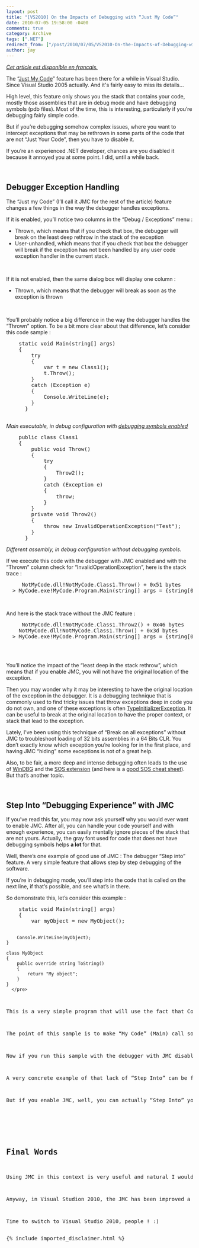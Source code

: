 ```yaml
---
layout: post
title: "[VS2010] On the Impacts of Debugging with “Just My Code”"
date: 2010-07-05 19:58:00 -0400
comments: true
category: Archive
tags: [".NET"]
redirect_from: ["/post/2010/07/05/VS2010-On-the-Impacts-of-Debugging-with-Just-My-Code.aspx", "/post/2010/07/05/vs2010-on-the-impacts-of-debugging-with-just-my-code.aspx"]
author: jay
---
```

<!-- more -->
<p><em><a href="http://blogs.developpeur.org/jay/archive/2010/07/05/vs2010-a-propos-de-just-my-code-et-de-son-influence-sur-le-debugger.aspx">Cet article est disponible en francais.</a></em></p>
<p>The &ldquo;<a href="http://msdn.microsoft.com/en-us/library/h5e30exc.aspx" target="_blank">Just My Code</a>&rdquo; feature has been there for a while in Visual Studio. Since Visual Studio 2005 actually. And it's fairly easy to miss its details...</p>
<p>High level, this feature only shows you the stack that contains your code, mostly those assemblies that are in debug mode and have debugging symbols (pdb files). Most of the time, this is interesting, particularly if you&rsquo;re debugging fairly simple code.</p>
<p>But if you&rsquo;re debugging somehow complex issues, where you want to intercept exceptions that may be rethrown in some parts of the code that are not &ldquo;Just Your Code&rdquo;, then you have to disable it.</p>
<p>If you&rsquo;re an experienced .NET developer, chances are you disabled it because it annoyed you at some point. I did, until a while back.</p>
<p>&nbsp;</p>
<h2>Debugger Exception Handling</h2>
<p>The &ldquo;Just my Code&rdquo; (I&rsquo;ll call it JMC for the rest of the article) feature changes a few things in the way the debugger handles exceptions.</p>
<p>If it is enabled, you&rsquo;ll notice two columns in the &ldquo;Debug / Exceptions&rdquo; menu :</p>
<ul>
<li>Thrown, which means that if you check that box, the debugger will break on the least deep rethrow in the stack of the exception </li>
<li>User-unhandled, which means that if you check that box the debugger will break if the exception has not been handled by any user code exception handler in the current stack. </li>
</ul>
<p>&nbsp;</p>
<p>If it is not enabled, then the same dialog box will display one column :</p>
<ul>
<li>Thrown, which means that the debugger will break as soon as the exception is thrown</li>
</ul>
<p>&nbsp;</p>
<p>You&rsquo;ll probably notice a big difference in the way the debugger handles the &ldquo;Thrown&rdquo; option. To be a bit more clear about that difference, let&rsquo;s consider this code sample :</p>
<pre class="brush: c-sharp">    static void Main(string[] args) 
    { 
        try 
        { 
            var t = new Class1(); 
            t.Throw(); 
        } 
        catch (Exception e) 
        { 
            Console.WriteLine(e); 
        } 
      }
    </pre>
<p><em>Main executable, in debug configuration with </em><a href="http://msdn.microsoft.com/en-us/library/s4wcexbc(VS.90).aspx" target="_blank"><em>debugging symbols enabled</em></a></p>
<pre class="brush: c-sharp">    public class Class1 
    { 
        public void Throw() 
        { 
            try 
            { 
                Throw2(); 
            } 
            catch (Exception e) 
            { 
                throw; 
            } 
        }
        private void Throw2() 
        { 
            throw new InvalidOperationException("Test"); 
        } 
      }
</pre>
<p><em>Different assembly, in debug configuration without debugging symbols.</em></p>
<p>If we execute this code with the debugger with JMC enabled and with the &ldquo;Thrown&rdquo; column check for &ldquo;InvalidOperationException&rdquo;, here is the stack trace :</p>
<pre>     NotMyCode.dll!NotMyCode.Class1.Throw() + 0x51 bytes
  &gt; MyCode.exe!MyCode.Program.Main(string[] args = {string[0]}) Line 15 + 0xb bytes
</pre>
<p>&nbsp;</p>
<p>And here is the stack trace without the JMC feature :</p>
<pre>     NotMyCode.dll!NotMyCode.Class1.Throw2() + 0x46 bytes<br />    NotMyCode.dll!NotMyCode.Class1.Throw() + 0x3d bytes<br />  &gt; MyCode.exe!MyCode.Program.Main(string[] args = {string[0]}) Line 15 + 0xb bytes<br />  </pre>
<p>&nbsp;</p>
<p>You&rsquo;ll notice the impact of the &ldquo;least deep in the stack rethrow&rdquo;, which means that if you enable JMC, you will not have the original location of the exception.</p>
<p>Then you may wonder why it may be interesting to have the original location of the exception in the debugger. It is a debugging technique that is commonly used to find tricky issues that throw exceptions deep in code you do not own, and one of these exceptions is often <a href="http://msdn.microsoft.com/en-us/library/system.typeinitializationexception.aspx" target="_blank">TypeInitializerException</a>. It can be useful to break at the original location to have the proper context, or stack that lead to the exception.</p>
<p>Lately, I&rsquo;ve been using this technique of &ldquo;Break on all exceptions&rdquo; without JMC to troubleshoot loading of 32 bits assemblies in a 64 Bits CLR. You don&rsquo;t exactly know which exception you&rsquo;re looking for in the first place, and having JMC &ldquo;hiding&rdquo; some exceptions is not of a great help.</p>
<p>Also, to be fair, a more deep and intense debugging often leads to the use of <a href="http://www.microsoft.com/whdc/devtools/debugging/default.mspx" target="_blank">WinDBG</a> and the <a href="http://msdn.microsoft.com/en-us/library/bb190764.aspx" target="_blank">SOS extension</a> (and here is a <a href="http://geekswithblogs.net/.netonmymind/archive/2006/03/14/72262.aspx" target="_blank">good SOS cheat sheet</a>). But that&rsquo;s another topic.</p>
<p>&nbsp;</p>
<h2>Step Into &ldquo;Debugging Experience&rdquo; with JMC</h2>
<p>If you&rsquo;ve read this far, you may now ask yourself why you would ever want to enable JMC. After all, you can handle your code yourself and with enough experience, you can easily mentally ignore pieces of the stack that are not yours. Actually, the gray font used for code that does not have debugging symbols helps <strong>a lot </strong>for that.</p>
<p>Well, there&rsquo;s one example of good use of JMC : The debugger &ldquo;Step into&rdquo; feature. A very simple feature that allows step by step debugging of the software.</p>
<p>If you&rsquo;re in debugging mode, you&rsquo;ll step into the code that is called on the next line, if that&rsquo;s possible, and see what&rsquo;s in there.</p>
<p>So demonstrate this, let&rsquo;s consider this example :</p>
<pre class="brush: c-sharp">    static void Main(string[] args) 
    { 
        var myObject = new MyObject();

        Console.WriteLine(myObject); 
    }
    
    class MyObject 
    { 
        public override string ToString() 
        { 
            return "My object";
        } 
    }
      </pre>
<p>This is a very simple program that will use the fact that Console.WriteLine will call the ToString method on the object that is passed as a parameter.</p>
<p>The point of this sample is to make &ldquo;My Code&rdquo; (Main) call some of &ldquo;No My Code&rdquo; (Console.WriteLine) that will call &ldquo;My Code&rdquo; (MyObject.ToString). Easy.</p>
<p>Now if you run this sample with the debugger with JMC disabled, if you try to &ldquo;Step Into&rdquo; <a href="http://msdn.microsoft.com/en-us/library/swx4tc5e.aspx" target="_blank">Console.WriteLine</a>, you&rsquo;ll actually step over. This is not very helpful from the point of view of debugging you own code.</p>
<p>A very concrete example of that lack of &ldquo;Step Into&rdquo; can be found when you have proxies like the ones found in <a href="http://www.springframework.net/">Spring.NET</a> or <a href="http://www.castleproject.org/dynamicproxy/index.html">Castle's DynamicProxy</a>, they get in the way of simple debugging. You can&rsquo;t step into objects that have been proxied to perform some <a href="http://www.springframework.net/doc-latest/reference/html/aop.html">AOP</a>, for instance.</p>
<p>But if you enable JMC, well, you can actually &ldquo;Step Into&rdquo; your own code, even if the next actual method when you step into was not one of yours.</p>
<p>&nbsp;</p>
<h2>Final Words<br /></h2>
<p>Using JMC in this context is very useful and natural I would say. And the feature has been there for so long I missed its original goals. It originally got into my way for deep debugging purposes, and I dismissed as a &ldquo;junior&rdquo; feature, even cosmetic. Well, I was wrong&hellip;</p>
<p>Anyway, in Visual Studion 2010, the JMC has been improved a bit, as the way to enable and disable it is now far more easier to reach because it is now in the IntelliTrace &ldquo;Show Calls View&rdquo;.</p>
<p>Time to switch to Visual Studio 2010, people ! :)</p>
{% include imported_disclaimer.html %}
